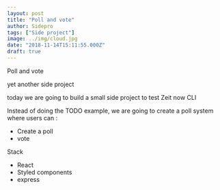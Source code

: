 ```yaml
---
layout: post
title: "Poll and vote"
author: Sidepro
tags: ["Side project"]
image: ../img/cloud.jpg
date: "2018-11-14T15:11:55.000Z"
draft: true
---
```


Poll and vote

yet another side project 

today we are going to build a small side project to test Zeit now CLI 

Instead of doing the TODO example, we are going to create a poll system  where users can : 

- Create a poll 
- vote 

Stack 

- React
- Styled components  
- express 

